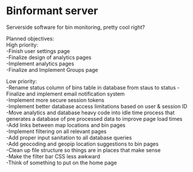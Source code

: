 # Binformant server      
Serverside software for bin monitoring, pretty cool right?

Planned objectives:   
High priority:  
-Finish user settings page  
-Finalize design of analytics pages  
-Implement analytics pages  
-Finalize and Implement Groups page  
  
Low priority:  
-Rename status column of bins table in database from staus to status
-Finalize and implement email notification system  
-Implement more secure session tokens  
-Implement better database access limitations based on user & session ID  
-Move analytics and database heavy code into idle time process that generates a database of pre processed data to improve page load times  
-Add links between map locations and bin pages  
-Implement filtering on all relevant pages  
-Add proper input sanitation to all database queries  
-Add geocoding and geopip location suggestions to bin pages  
-Clean up file structure so things are in places that make sense  
-Make the filter bar CSS less awkward  
-Think of something to put on the home page  
